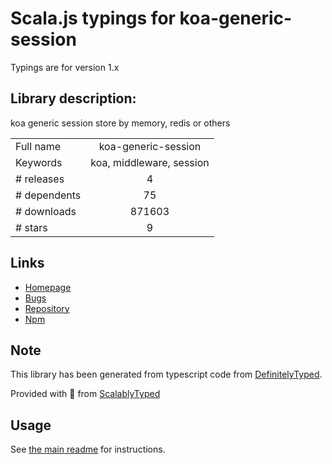 
# Scala.js typings for koa-generic-session

Typings are for version 1.x

## Library description:
koa generic session store by memory, redis or others

|                    |                 |
| ------------------ | :-------------: |
| Full name          | koa-generic-session |
| Keywords           | koa, middleware, session |
| # releases         | 4 |
| # dependents       | 75 |
| # downloads        | 871603 |
| # stars            | 9 |

## Links
- [Homepage](https://github.com/koajs/generic-session#readme)
- [Bugs](https://github.com/koajs/generic-session/issues)
- [Repository](https://github.com/koajs/generic-session)
- [Npm](https://www.npmjs.com/package/koa-generic-session)
    


## Note
This library has been generated from typescript code from [DefinitelyTyped](https://definitelytyped.org).

Provided with :purple_heart: from [ScalablyTyped](https://github.com/oyvindberg/ScalablyTyped)

## Usage
See [the main readme](../../readme.md) for instructions.


